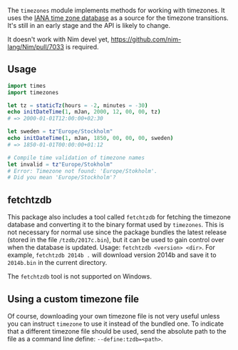 The `timezones` module implements methods for working with timezones. It uses the [IANA time zone database](https://en.wikipedia.org/wiki/Tz_database) as a source for the timezone transitions. It's still in an early stage
and the API is likely to change.

It doesn't work with Nim devel yet, https://github.com/nim-lang/Nim/pull/7033 is required.

## Usage
```nim
import times
import timezones

let tz = staticTz(hours = -2, minutes = -30)
echo initDateTime(1, mJan, 2000, 12, 00, 00, tz)
# => 2000-01-01T12:00:00+02:30

let sweden = tz"Europe/Stockholm"
echo initDateTime(1, mJan, 1850, 00, 00, 00, sweden)
# => 1850-01-01T00:00:00+01:12

# Compile time validation of timezone names
let invalid = tz"Europe/Stokholm"
# Error: Timezone not found: 'Europe/Stokholm'.
# Did you mean 'Europe/Stockholm'?
```

## fetchtzdb
This package also includes a tool called `fetchtzdb` for fetching the timezone database and converting it to
the binary format used by `timezones`. This is not necessary for normal use since the package bundles the latest
release (stored in the file `/tzdb/2017c.bin`), but it can be used to gain control over when the database is updated.
Usage: `fetchtzdb <version> <dir>`. For example, `fetchtzdb 2014b .` will download version 2014b and save it to `2014b.bin` in the current directory.

The `fetchtzdb` tool is not supported on Windows.

## Using a custom timezone file
Of course, downloading your own timezone file is not very useful unless you can instruct `timezone` to use it instead of the bundled one.
To indicate that a different timezone file should be used, send the absolute path to the file as a command line define: `--define:tzdb=<path>`.